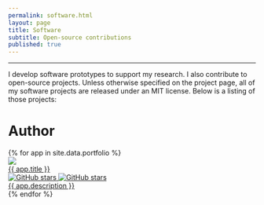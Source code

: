 ```yaml
---
permalink: software.html 
layout: page 
title: Software 
subtitle: Open-source contributions 
published: true
---
```


<!--
> "If you’re not contributing to open source, if your GitHub profile is not full of projects and commits, your “value” as a software developer is low, simply because this lack of open source activity tells everybody that you’re not passionate about software development and are simply working for money."
> -- <cite>Yegor Bugayenko</cite>
-->

---

<!-- Carbon ads -->
<div class="cesarcarbon">
   <script async type="text/javascript" src="//cdn.carbonads.com/carbon.js?serve=CESI52JM&placement=wwwcesarsotovaleronet" id="_carbonads_js"></script>
</div>

I develop software prototypes to support my research. 
I also contribute to open-source projects.
Unless otherwise specified on the project page, all of my software projects are released under an MIT license. 
Below is a listing of those projects:

# Author

  <div id="portfolio">
    <div id="tiles-big">
      {% for app in site.data.portfolio %}
	    <div class="tile">
          <a class="applink" href="{{ app.url }}">
            <img class="appimg" src="../img/logos/{{ app.img }}" />
            <div class="apptitle">{{ app.title }}</div>
            <div class="gh-stats">
                <img class="gh-stat" src="//img.shields.io/github/stars/{{ app.stars }}" alt="GitHub stars">
                <img class="gh-stat" src="//img.shields.io/github/forks/{{ app.stars }}" alt="GitHub stars">
            </div>
            <div class="appdesc">{{ app.description }}</div>
          </a>
        </div>
	  {% endfor %}
    </div>
  </div>
